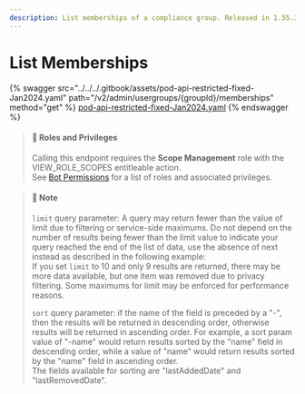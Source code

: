 ```yaml
---
description: List memberships of a compliance group. Released in 1.55.3
---
```


# List Memberships

{% swagger src="../../../.gitbook/assets/pod-api-restricted-fixed-Jan2024.yaml" path="/v2/admin/usergroups/{groupId}/memberships" method="get" %}
[pod-api-restricted-fixed-Jan2024.yaml](../../../.gitbook/assets/pod-api-restricted-fixed-Jan2024.yaml)
{% endswagger %}

> #### 🚧 Roles and Privileges
>
> Calling this endpoint requires the **Scope Management** role with the VIEW\_ROLE\_SCOPES entitleable action.\
> See [Bot Permissions](https://docs.developers.symphony.com/building-bots-on-symphony/configuration/bot-permissions) for a list of roles and associated privileges.

> #### 📘 Note
>
> `limit` query parameter: A query may return fewer than the value of limit due to filtering or service-side maximums. Do not depend on the number of results being fewer than the limit value to indicate your query reached the end of the list of data, use the absence of next instead as described in the following example:\
> If you set `limit` to 10 and only 9 results are returned, there may be more data available, but one item was removed due to privacy filtering. Some maximums for limit may be enforced for performance reasons.
>
> `sort` query parameter: if the name of the field is preceded by a "-", then the results will be returned in descending order, otherwise results will be returned in ascending order. For example, a sort param value of "-name" would return results sorted by the "name" field in descending order, while a value of "name" would return results sorted by the "name" field in ascending order.\
> The fields available for sorting are "lastAddedDate" and "lastRemovedDate".
